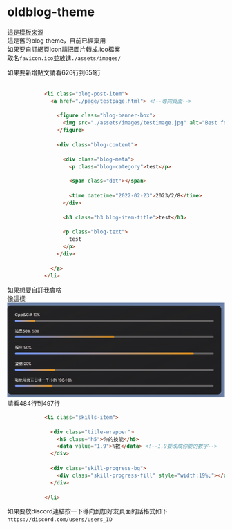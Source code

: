 # oldblog-theme  
[這是模板來源](https://github.com/codewithsadee/vcard-personal-portfolio)  
這是舊的blog theme，目前已經棄用  
如果要自訂網頁icon請把圖片轉成.ico檔案  
取名```favicon.ico```並放進```./assets/images/```

如果要新增貼文請看626行到651行
```html

            <li class="blog-post-item">
              <a href="./page/testpage.html"> <!--導向頁面-->

                <figure class="blog-banner-box">
                  <img src="./assets/images/testimage.jpg" alt="Best fonts every designer" loading="lazy">
                </figure>

                <div class="blog-content">

                  <div class="blog-meta">
                    <p class="blog-category">test</p>

                    <span class="dot"></span>

                    <time datetime="2022-02-23">2023/2/8</time>
                  </div>

                  <h3 class="h3 blog-item-title">test</h3>

                  <p class="blog-text">
                    test
                  </p>
                </div>

              </a>
            </li>

```

如果想要自訂我會啥  
像這樣  
![](https://github.com/jiaqian1130/oldblog-theme/blob/main/assets/images/%E6%88%91%E6%9C%83%E5%95%A5.png)  
請看484行到497行  

```html
            <li class="skills-item">

              <div class="title-wrapper">
                <h5 class="h5">你的技能</h5>
                <data value="1.9">%數</data> <!--1.9要改成你要的數字-->
              </div>

              <div class="skill-progress-bg">
                <div class="skill-progress-fill" style="width:19%;"></div> <!--這邊的19%要改成你要的-->
              </div>

            </li>
```
如果要放discord連結按一下導向到加好友頁面的話格式如下  
```https://discord.com/users/users_ID```
